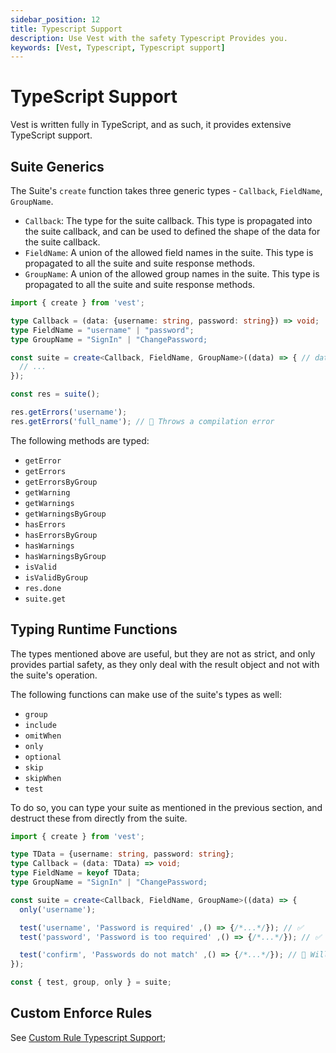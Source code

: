 ```yaml
---
sidebar_position: 12
title: Typescript Support
description: Use Vest with the safety Typescript Provides you.
keywords: [Vest, Typescript, Typescript support]
---
```


# TypeScript Support

Vest is written fully in TypeScript, and as such, it provides extensive TypeScript support.

## Suite Generics

The Suite's `create` function takes three generic types - `Callback`, `FieldName`, `GroupName`.

- `Callback`: The type for the suite callback. This type is propagated into the suite callback, and can be used to defined the shape of the data for the suite callback.
- `FieldName`: A union of the allowed field names in the suite. This type is propagated to all the suite and suite response methods.
- `GroupName`: A union of the allowed group names in the suite. This type is propagated to all the suite and suite response methods.

```typescript
import { create } from 'vest';

type Callback = (data: {username: string, password: string}) => void;
type FieldName = "username" | "password";
type GroupName = "SignIn" | "ChangePassword;

const suite = create<Callback, FieldName, GroupName>((data) => { // data is now typed
  // ...
});

const res = suite();

res.getErrors('username');
res.getErrors('full_name'); // 🚨 Throws a compilation error
```

The following methods are typed:

- `getError`
- `getErrors`
- `getErrorsByGroup`
- `getWarning`
- `getWarnings`
- `getWarningsByGroup`
- `hasErrors`
- `hasErrorsByGroup`
- `hasWarnings`
- `hasWarningsByGroup`
- `isValid`
- `isValidByGroup`
- `res.done`
- `suite.get`

## Typing Runtime Functions

The types mentioned above are useful, but they are not as strict, and only provides partial safety, as they only deal with the result object and not with the suite's operation.

The following functions can make use of the suite's types as well:

- `group`
- `include`
- `omitWhen`
- `only`
- `optional`
- `skip`
- `skipWhen`
- `test`

To do so, you can type your suite as mentioned in the previous section, and destruct these from directly from the suite.

```typescript
import { create } from 'vest';

type TData = {username: string, password: string};
type Callback = (data: TData) => void;
type FieldName = keyof TData;
type GroupName = "SignIn" | "ChangePassword;

const suite = create<Callback, FieldName, GroupName>((data) => {
  only('username');

  test('username', 'Password is required' ,() => {/*...*/}); // ✅
  test('password', 'Password is too required' ,() => {/*...*/}); // ✅

  test('confirm', 'Passwords do not match' ,() => {/*...*/}); // 🚨 Will throw a compilation error
});

const { test, group, only } = suite;
```

## Custom Enforce Rules

See [Custom Rule Typescript Support](./enforce/creating_custom_rules.md#custom-rule-typescript-support);
